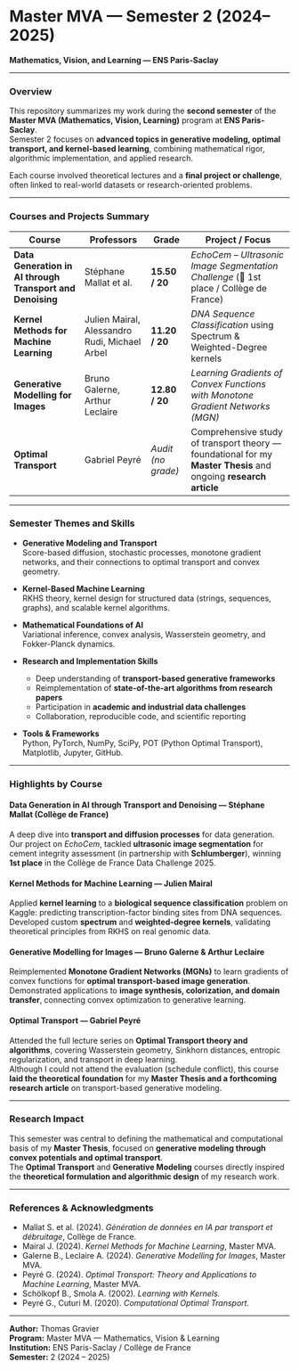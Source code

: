 # Master MVA — Semester 2 (2024–2025)  
**Mathematics, Vision, and Learning — ENS Paris-Saclay**

---

### Overview  

This repository summarizes my work during the **second semester** of the **Master MVA (Mathematics, Vision, Learning)** program at **ENS Paris-Saclay**.  
Semester 2 focuses on **advanced topics in generative modeling, optimal transport, and kernel-based learning**, combining mathematical rigor, algorithmic implementation, and applied research.

Each course involved theoretical lectures and a **final project or challenge**, often linked to real-world datasets or research-oriented problems.  

---

### Courses and Projects Summary  

| Course | Professors | Grade | Project / Focus |
|--------|-------------|-------|-----------------|
| **Data Generation in AI through Transport and Denoising** | Stéphane Mallat et al. | **15.50 / 20** | *EchoCem – Ultrasonic Image Segmentation Challenge* (🥇 1st place / Collège de France) |
| **Kernel Methods for Machine Learning** | Julien Mairal, Alessandro Rudi, Michael Arbel | **11.20 / 20** | *DNA Sequence Classification* using Spectrum & Weighted-Degree kernels |
| **Generative Modelling for Images** | Bruno Galerne, Arthur Leclaire | **12.80 / 20** | *Learning Gradients of Convex Functions with Monotone Gradient Networks (MGN)* |
| **Optimal Transport** | Gabriel Peyré | *Audit (no grade)* | Comprehensive study of transport theory — foundational for my **Master Thesis** and ongoing **research article** |

---

### Semester Themes and Skills  

- **Generative Modeling and Transport**  
  Score-based diffusion, stochastic processes, monotone gradient networks, and their connections to optimal transport and convex geometry.

- **Kernel-Based Machine Learning**  
  RKHS theory, kernel design for structured data (strings, sequences, graphs), and scalable kernel algorithms.

- **Mathematical Foundations of AI**  
  Variational inference, convex analysis, Wasserstein geometry, and Fokker-Planck dynamics.

- **Research and Implementation Skills**  
  - Deep understanding of **transport-based generative frameworks**  
  - Reimplementation of **state-of-the-art algorithms from research papers**  
  - Participation in **academic and industrial data challenges**  
  - Collaboration, reproducible code, and scientific reporting

- **Tools & Frameworks**  
  Python, PyTorch, NumPy, SciPy, POT (Python Optimal Transport), Matplotlib, Jupyter, GitHub.

---

### Highlights by Course  

#### **Data Generation in AI through Transport and Denoising** — Stéphane Mallat (Collège de France)  
A deep dive into **transport and diffusion processes** for data generation.  
Our project on *EchoCem*, tackled **ultrasonic image segmentation** for cement integrity assessment (in partnership with **Schlumberger**), winning **1st place** in the Collège de France Data Challenge 2025.

#### **Kernel Methods for Machine Learning** — Julien Mairal  
Applied **kernel learning** to a **biological sequence classification** problem on Kaggle: predicting transcription-factor binding sites from DNA sequences.  
Developed custom **spectrum** and **weighted-degree kernels**, validating theoretical principles from RKHS on real genomic data.

#### **Generative Modelling for Images** — Bruno Galerne & Arthur Leclaire  
Reimplemented **Monotone Gradient Networks (MGNs)** to learn gradients of convex functions for **optimal transport-based image generation**.  
Demonstrated applications to **image synthesis, colorization, and domain transfer**, connecting convex optimization to generative learning.

#### **Optimal Transport** — Gabriel Peyré  
Attended the full lecture series on **Optimal Transport theory and algorithms**, covering Wasserstein geometry, Sinkhorn distances, entropic regularization, and transport in deep learning.  
Although I could not attend the evaluation (schedule conflict), this course **laid the theoretical foundation** for my **Master Thesis and a forthcoming research article** on transport-based generative modeling.

---

### Research Impact  

This semester was central to defining the mathematical and computational basis of my **Master Thesis**, focused on **generative modeling through convex potentials and optimal transport**.  
The **Optimal Transport** and **Generative Modeling** courses directly inspired the **theoretical formulation and algorithmic design** of my research work.

---

### References & Acknowledgments  

- Mallat S. et al. (2024). *Génération de données en IA par transport et débruitage*, Collège de France.  
- Mairal J. (2024). *Kernel Methods for Machine Learning*, Master MVA.  
- Galerne B., Leclaire A. (2024). *Generative Modelling for Images*, Master MVA.  
- Peyré G. (2024). *Optimal Transport: Theory and Applications to Machine Learning*, Master MVA.  
- Schölkopf B., Smola A. (2002). *Learning with Kernels.*  
- Peyré G., Cuturi M. (2020). *Computational Optimal Transport.*  

---

**Author:** Thomas Gravier  
**Program:** Master MVA — Mathematics, Vision & Learning  
**Institution:** ENS Paris-Saclay / Collège de France  
**Semester:** 2 (2024 – 2025)  
